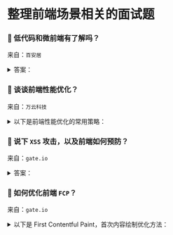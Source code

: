 # 整理前端场景相关的面试题

### 🔴 低代码和微前端有了解吗？

来自：`百安居`

<details>

<summary>答案：</summary>

#### 低代码

低代码是一种快速开发应用程序的方法，有以下几个特性：

1. **特点**：可视化开发、提高产出速度、降低开发门槛
2. **优势**：提高效率、降低人力成本、易于维护
3. **应用场景**：企业内部管理系统、移动应用开发、数据可视化
4. **数据发展**：随着技术的不断进步，低代码开发平台将越来越智能化，能够自动生成更多的代码，进一步提高开发效率。同时，低代码开发也将与人工智能、大数据等技术相结合，为企业提供更强大的解决方案。

由于我本人对 `formily` 比较了解，所以结合 `formily` 的特性在低代码中发挥的用途，我总结的 `formily` 记录：https://github.com/cgfeel/formily

- 提供了开箱即用的开源低代码编辑器
- 采用 `MVVM` 设计模式，精确渲染，将视图模型抽象出来，然后在 DSL 模板层消费
- 提供领域模型，可以多字段联动，主动、被动受控
- 提供点对点的路径系统，能够在低代码中匹配、筛查特定字段
- 细粒度极高的生命周期，从顶层的表单，到底层的字段，从创建到更新，每一个阶段都有对应生命周期
- 协议驱动，提供 `schema`，可以完美通过 `json` 驱动视图
- 分层架构，主要分为 4 大库
  - `@formily/reactive`：数据记录，状态更新
  - `@formily/core`：模型解析、生命周期
  - `@formily/react`：桥接 `react`，使其拥有调用 `formily` 能力
  - `@formily/antd-v5`：`UI` 库之一，作为模型下的组件库，也可以自定义或适配第三方库

#### 微前端

微前端是一种将前端应用拆分为多个独立小型前端应用的架构模式。

**主要特点**

1. **独立开发**：各个微前端应用可以由不同的团队独立开发，使用不同的技术栈，提高开发效率。
2. **独立部署**：每个微前端应用可以独立部署，不影响其他应用，实现快速迭代。
3. **技术栈无关**：允许在一个项目中集成不同技术栈的应用，增加了技术选型的灵活性。

**优势**

1. **提升开发效率**：团队可以专注于特定的微前端应用，减少开发过程中的冲突和协调成本。
2. **增强可维护性**：较小的代码库更容易理解和维护。
3. **灵活升级**：可以逐步升级单个微前端应用，而无需对整个系统进行大规模升级。

**实现方式**

1. **路由分发**：通过路由将不同的 `URL` 分配给不同的微前端应用，如：`qiankun`、`single-spa`。
2. **组合式应用**：将多个微前端应用组合在一个页面中，通过 `iframe` 进行管理，如：`wujie` 降级模式 `degradee`。
3. **微组件化**：将微前端应用封装成 `web-component`，在主应用中动态加载，如：`micro-app`、`wujie` 默认模式。

我总结的微前端记录：https://github.com/cgfeel/zf-micro-app

</details>

### 🔴 谈谈前端性能优化？

来自：`万云科技`

<details>

<summary>以下是前端性能优化的常用策略：</summary>

前端性能优化的核心目标是提高页面加载速度和用户交互体验。

**1. 代码优化**

- **代码分离与按需加载**：使用代码分离（`Code Splitting`）将代码按需加载，以减小首屏的 `JavaScript` 体积。`Webpack` 等打包工具提供了动态导入（`import`）功能来实现按需加载。
- **减少 `JavaScript` 执行时间**：减少过多的 `JavaScript` 运算和 `DOM` 操作，将计算密集型操作移到 `Web Worker` 或服务器端。

**2. 资源优化**

- **压缩和最小化**：通过压缩 `HTML`、`CSS`、`JavaScript` 来减少资源大小。常用工具包括 `Terser`（`JS`）、`CSSNano`（`CSS`）等。
- **图片优化**：优化图片格式（如 `WebP`）、使用图片懒加载、并适配不同分辨率的设备。
- **使用字体优化**：尽量使用系统字体，或确保自定义字体在加载前不阻塞页面渲染。

**3. 网络优化**

- **使用 `HTTP/2` 或 `HTTP/3`**：`HTTP/2` 支持多路复用和更高效的资源加载，使浏览器能够同时加载多个资源而无需排队。
- **缓存与 `Service Worker`**：利用缓存策略（如 `HTTP` 缓存、`Service Worker` 缓存）来减少重复加载静态资源，提升返回用户的加载速度。
- **内容分发网络（`CDN`）**：通过 `CDN` 加速全球用户的资源加载，减少资源的传输时间。

**4. 页面渲染优化**

- **减少重绘与重排**：避免频繁修改 `DOM`，以减少布局和渲染的消耗。可以通过批量操作 `DOM`，或使用虚拟 `DOM` 技术来降低成本。
- **`CSS` 优化**：将关键 `CSS`（`Critical CSS`）放在页面顶部，其他的 `CSS` 文件可以异步加载，以加快页面的首屏渲染。

**5. 提高交互性能**

- **合理使用事件委托**：对于频繁的 `DOM` 事件（如点击、鼠标移动等），使用事件委托来提升性能，减少事件绑定数量。
- **懒加载非必要资源**：如图像、视频和数据，可以在用户接近相关区域时进行加载，避免一次性加载所有资源的负担。
- **减少首屏加载的 `JavaScript`**：通过 `Tree Shaking` 删除无用代码，并延迟加载非关键代码，以减少加载时间。

**6. 提高体验的优化**

- **优先显示关键内容**：确保首屏重要内容优先加载，尽量缩短用户首次看到页面的时间。
- **合理使用骨架屏与加载动画**：在加载较慢的情况下，使用骨架屏或加载动画来增强用户体验，避免白屏时间过长。

这些策略可以综合运用，具体选择需根据项目实际需求和用户设备、网络情况来决定。

</details>

### 🔴 说下 `XSS` 攻击，以及前端如何预防？

来自：`gate.io`

<details>

<summary>答案：</summary>

#### `XSS`（跨站脚本攻击）概述

`XSS` 攻击是一种常见的网络安全漏洞，攻击者通过在目标网站中注入恶意脚本（通常是 `JavaScript`），来获取用户的敏感信息（如登录凭证、个人信息等）或者执行其他恶意操作。这些恶意脚本会在用户的浏览器中执行，而用户往往是在正常访问目标网站的过程中被攻击。

**攻击类型有 3 个**

- **存储型 `XSS`**：攻击者将恶意脚本存储在目标服务器上，例如在网站的评论区、留言板等可以存储用户输入内容的地方。当其他用户访问包含恶意脚本的页面时，浏览器会加载并执行这些脚本。例如，攻击者在一个论坛的评论中插入一段恶意 `JavaScript` 代码，当其他用户查看该评论时，代码就会执行，可能会窃取用户的登录信息。
- **反射型 `XSS`**：攻击者构造一个带有恶意脚本的 `URL`，诱使用户点击。当用户访问这个 `URL` 时，服务器会将恶意脚本反射回用户的浏览器并执行。比如，攻击者通过电子邮件等方式发送一个包含恶意脚本的链接，用户点击链接后，服务器会将脚本返回给浏览器执行。
- **`DOM` - `based XSS`**：这种类型的 `XSS` 是基于文档对象模型（`DOM`）的。攻击者利用网站前端 `JavaScript` 代码中的漏洞，通过修改 `DOM` 树来执行恶意脚本。例如，网站的某个 `JavaScript` 函数在处理用户输入时，没有正确地验证或转义，使得攻击者可以通过操作 `DOM` 来注入并执行恶意脚本。

#### 如何防止 `XSS` 攻击

从以下 4 个方面避免 `XSS` 攻击

**1. 输入验证和过滤：**

- **转义 `HTML` 特殊字符：**：将用户输入中的 `&`、`<`、`>`、`"`、`'` 等特殊字符替换为相应的 `HTML` 实体。
- **输入验证和清理**：对于用户输入的任何内容，如表单输入、`URL` 参数等，都应该进行严格的验证。验证内容包括数据类型、长度、格式等。

转义 `HTML` 特殊字符示例：

```js
function _getProcessedContent(content) {
  return content
    .replace(/&/g, "&amp;")
    .replace(/</g, "&lt;")
    .replace(/>/g, "&gt;")
    .replace(/"/g, "&quot;")
    .replace(/'/g, "&#039;")
    .replace(/`([\S\s]+?)`/g, "<code>$1</code>");
}
```

这样，即使攻击者输入了恶意脚本，在浏览器中也会被当作普通文本显示，而不会被执行。

**2. 输出编码：**

- **`HTML` 编码**：在将数据输出到 `HTML` 页面时，如在显示用户评论、文章内容等情况下，要对数据进行 `HTML` 编码。
- **`JavaScript` 编码**：如果数据是要在 `JavaScript` 代码中使用，一定要进行严格的编码和验证。例如，对于要在 `eval` 函数中使用的数据，会直接执行传入的字符串作为 `JavaScript` 代码。

**3. 安全的 `DOM` 操作：**

- **避免使用危险的 `DOM API`**：如 `document.write` 容易导致 `DOM` - `based XSS` 攻击。
- **正确处理 `DOM` 更新**：在更新 `DOM` 时，要注意使用的数据来源。例如，在使用 `innerHTML` 时，要对插入的内容进行 `HTML` 编码，防止恶意脚本注入。对于通过 `addEventListener` 等方式添加的事件处理函数，也要注意防止恶意脚本通过事件参数等途径注入。

**4. 借助安全策略和现有的库：**

- **使用 `CSP`（内容安全策略）**：通过 `HTTP` 头部设置内容安全策略，限制可以执行的脚本类型及来源。
- **使用库和框架的内置安全功能**：利用 `React`、`Vue` 等现代框架中的内置功能自动处理和防范 `XSS` 攻击。

#### `React` 怎么防止 `XSS` 的

**`React` 对 `XSS` 的自动防御机制：**

- **自动转义**：`React` 在渲染过程中有自动转义机制。将数据渲染到 `DOM` 中（例如，通过 `{}` 语法将一个变量渲染到 `JSX` 组件内部），`React` 会自动对数据中的特殊字符进行转义。
- **使用虚拟 `DOM`（`Virtual DOM`）**：`React` 使用虚拟 `DOM` 来更新真实 `DOM`。在虚拟 `DOM` 的比较和更新过程中，`React` 会对要更新的数据进行安全检查。它不会盲目地将数据直接更新到真实 `DOM` 中，而是先在虚拟 `DOM` 层面进行处理。这种机制减少了直接操作真实 `DOM` 可能带来的安全风险，因为恶意脚本很难直接绕过虚拟 `DOM` 的检查而插入到真实 `DOM` 中执行。

**开发者的最佳实践：**

- **避免使用 `dangerouslySetInnerHTML`**：这是一个容易引入 `XSS` 风险的属性。只有在绝对必要的情况下才使用它，并且在使用时，要确保传递给 `__html` 属性的值是经过严格安全处理的。
- **验证和过滤用户输入**：与其他开发场景一样，在 `React` 中也要对用户输入进行验证和过滤。在组件的 `state` 或者 `props` 接收用户输入数据的地方，要进行严格的验证。
- **安全的组件通信和数据传递**：当父组件将数据传递给子组件作为 `props` 时，要保证数据是经过验证和安全处理的。同样，在使用 `context` 等高级特性进行数据共享时，也要注意数据的来源和安全性，防止恶意数据在组件之间传播并导致 `XSS` 攻击。

</details>

### 🔴 如何优化前端 `FCP`？

来自：`gate.io`

<details>

<summary>以下是 First Contentful Paint，首次内容绘制优化方法：</summary>

#### 一、优化资源加载

**1. 代码拆分（`Code Splitting`）**

将大型的 `JavaScript` 代码库拆分成多个较小的模块，按需加载。这样浏览器就不用一次性下载和解析大量代码，而是根据用户的交互或者页面的初始呈现需求逐步获取所需代码，能有效减少首次页面加载时的资源量，加快 `FCP` 的时间。

示例：

在使用 `webpack` 等构建工具时，可以利用其动态导入（`import()`）功能实现代码拆分。比如一个电商网站，有商品列表展示模块、购物车模块、用户登录模块等，可以把这些模块对应的代码分别拆分出来，当用户访问商品列表页面时，先只加载商品列表展示相关的代码，等用户点击进入购物车页面时再加载购物车模块代码。

**2. 优化 `CSS` 和 `JavaScript` 加载顺序**

通常将关键的 `CSS` 样式表放在页面头部加载，这样浏览器可以尽早开始渲染页面样式，避免出现页面无样式的 “白屏” 阶段，进而加快首次内容绘制。对于 `JavaScript`，除非是页面初始化必须依赖的脚本，否则尽量放在页面底部加载，防止 `JavaScript` 解析阻塞页面渲染进程，影响 `FCP`。

在 HTML 文件中，像下面这样安排资源加载顺序：

```html
<!DOCTYPE html>
<html lang="en">
  <head>
    <link rel="stylesheet" href="styles.css" />
    <!-- 关键 CSS 优先加载 -->
  </head>
  <body>
    <!-- 页面内容主体 -->
    <script src="main.js"></script>
    <!-- 非关键 JavaScript 放底部 -->
  </body>
</html>
```

**3. 懒加载（`Lazy Loading`）**

针对图片、视频等多媒体资源以及页面下方的一些非关键内容采用懒加载机制。即这些资源在页面初始加载时不会被下载，只有当它们进入浏览器的可视区域时才会按需加载，从而减少首次页面加载时的资源请求数量，提升 `FCP` 速度。

对于图片，可以使用 `HTML5` 的 `data-*` 属性结合 `JavaScript` 来实现懒加载。例如：

```html
<img data-src="large-image.jpg" alt="示例图片" class="lazyload" />
```

然后通过 `JavaScript` 监听页面滚动等事件，当图片元素进入可视区域时，将 `data-src` 属性的值赋给 `src` 属性，触发图片的加载：

```js
// 以下代码只做演示，没有考虑节流，生成环境请勿直接使用
const lazyImages = document.querySelectorAll(".lazyload");
const lazyLoad = function () {
  lazyImages.forEach((image) => {
    if (
      image.getBoundingClientRect().top < window.innerHeight &&
      image.getBoundingClientRect().bottom > 0
    ) {
      image.src = image.dataset.src;
      image.classList.remove("lazyload");
    }
  });
};
window.addEventListener("scroll", lazyLoad);
window.addEventListener("load", lazyLoad);
```

#### 二、优化网络请求

**1. 压缩资源**

对 `CSS`、`JavaScript`、`HTML` 等文件进行压缩，去除多余的空格、注释等冗余信息，减小文件体积，加快网络传输速度，使浏览器能更快获取资源并进行页面渲染，有助于优化 `FCP`。

在构建项目时，使用工具如 `UglifyJS` 对 `JavaScript` 文件进行压缩，使用 `cssnano` 对 `CSS` 文件进行压缩，同时 `HTML` 文件也可以通过相关构建插件来压缩，例如在基于 `Node.js` 的项目中，通过配置 `html-webpack-plugin` 可以在打包时自动压缩 `HTML` 文件。

**2. 使用 `CDN`（`Content Delivery Network`）**

将静态资源（如图片、脚本、样式表等）分发到多个地理位置的服务器节点上，当用户访问页面时，浏览器可以从距离用户最近的服务器获取资源，大大缩短了资源的传输时间，能有效加快页面首次内容绘制的速度。

对于一些常用的前端库，像 `jQuery`，可以使用其官方提供的 `CDN` 链接来加载：

```js
<script src="https://code.jquery.com/jquery-3.6.0.min.js"></script>
```

同时，企业自己的网站也可以部署 CDN 来存放自己的静态资源，比如图片、样式文件等。

**3. 减少 `HTTP` 请求数量**

每一个 `HTTP` 请求都会有一定的开销，包括建立连接、发送请求头、等待响应等时间成本。通过合并 `CSS` 和 `JavaScript` 文件、使用雪碧图（`CSS Sprite`）等方式减少请求次数，从而加快页面加载速度，改善 `FCP`。

如果有多个小的 `CSS` 文件，可以使用构建工具将它们合并成一个大的 `CSS` 文件；对于页面中用到的多个小图标，可以通过工具将它们整合到一张雪碧图中，然后利用 `CSS` 的 `background-position` 属性来定位显示不同的图标，减少图标对应的单独 `HTTP` 请求。

#### 三、优化页面结构与渲染

**1. 精简 `HTML` 结构**

保持 `HTML` 页面结构简洁，去除不必要的标签嵌套和多余的元素，让浏览器能更快地解析和渲染页面内容，有助于缩短首次内容绘制时间。

避免像下面这样过度嵌套的 HTML 结构：

```html
<div>
  <div>
    <p><span>这是一段文本</span></p>
  </div>
</div>
```

可以简化为：

```html
<p>这是一段文本</p>
```

**2. 避免重排（`Reflow`）和重绘（`Repaint`）**

当页面元素的布局（尺寸、位置等）或样式（颜色、背景等）发生改变时，浏览器会进行重新布局（重排）和重新绘制（重绘）操作，这些操作会消耗一定的性能，影响 `FCP`。尽量减少不必要的元素样式和布局的频繁变动，通过改变类名应用预定义的样式变化、使用 `transform` 和 `opacity` 等属性来实现动画效果等方式来降低重排和重绘的频率。

如果要实现一个元素的隐藏动画，不要使用 `display: none`（会引起重排和重绘），而是使用 `opacity: 0` 结合 `visibility: hidden` 以及 `transition` 属性来实现平滑的隐藏效果，减少对页面渲染性能的影响。

**3. 使用浏览器缓存**

合理设置浏览器缓存策略，让浏览器对已经访问过的静态资源（如 `CSS`、`JavaScript`、图片等）进行缓存，下次访问同一页面或者相关页面时，就可以直接从本地缓存中获取资源，无需再次发起网络请求，从而加快页面加载速度，优化 `FCP`。

在服务器端，可以通过设置 `HTTP` 响应头来控制缓存，比如：

```bash
Cache-Control: max-age=3600, public
```

这表示资源可以被客户端（浏览器）缓存，有效期为 1 小时（3600 秒），并且可以被多个用户共享缓存（`public` 表示公共缓存）。

通过综合运用上述这些优化方法，可以有效提升前端 `FCP` 性能，让用户能更快地看到页面的首次内容呈现，改善用户体验。

</details>
